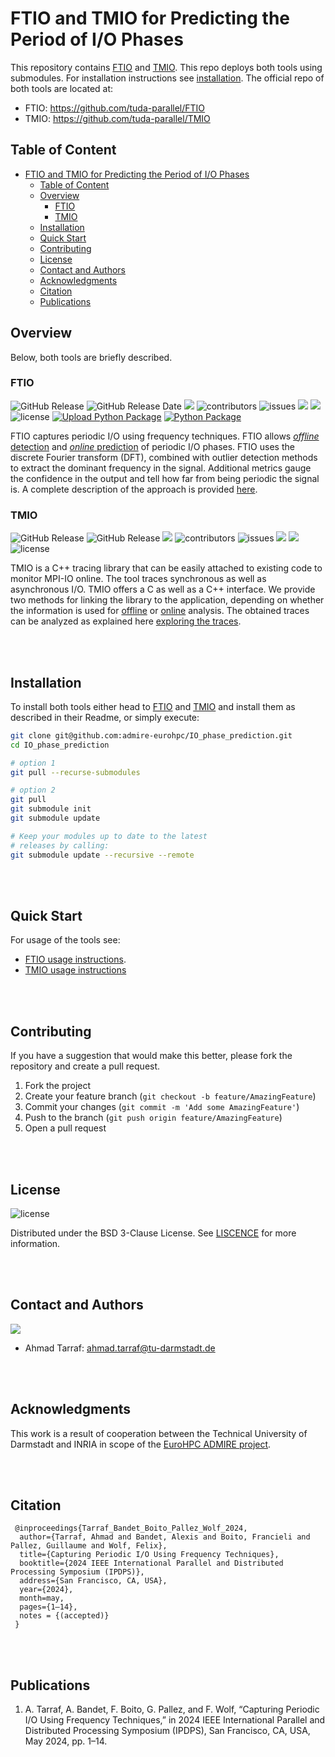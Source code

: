 # FTIO and TMIO for Predicting the Period of I/O Phases
This repository contains [FTIO](https://github.com/tuda-parallel/FTIO) and [TMIO](https://github.com/tuda-parallel/TMIO). This repo deploys both tools using submodules. For installation instructions see [installation](#installation). The official repo of both tools are located at: 
- FTIO: https://github.com/tuda-parallel/FTIO
- TMIO: https://github.com/tuda-parallel/TMIO

## Table of Content
- [FTIO and TMIO for Predicting the Period of I/O Phases](#ftio-and-tmio-for-predicting-the-period-of-io-phases)
	- [Table of Content](#table-of-content)
	- [Overview](#overview)
		- [FTIO](#ftio)
		- [TMIO](#tmio)
	- [Installation](#installation)
	- [Quick Start](#quick-start)
	- [Contributing](#contributing)
	- [License](#license)
	- [Contact and Authors](#contact-and-authors)
	- [Acknowledgments](#acknowledgments)
	- [Citation](#citation)
	- [Publications](#publications)
  
## Overview 
Below, both tools are briefly described. 
### FTIO
![GitHub Release](https://img.shields.io/github/v/release/tuda-parallel/FTIO)
![GitHub Release Date](https://img.shields.io/github/release-date/tuda-parallel/FTIO)
![](https://img.shields.io/github/last-commit/tuda-parallel/FTIO)
![contributors](https://img.shields.io/github/contributors/tuda-parallel/FTIO)
![issues](https://img.shields.io/github/issues/tuda-parallel/FTIO)
![](https://img.shields.io/github/languages/code-size/tuda-parallel/FTIO)
![](https://img.shields.io/github/languages/top/tuda-parallel/FTIO)
![license](https://img.shields.io/badge/License-BSD_3--Clause-blue.svg)
[![Upload Python Package](https://img.shields.io/github/actions/workflow/status/tuda-parallel/FTIO/python-publish.yml)](https://github.com/tuda-parallel/FTIO/actions/workflows/python-publish.yml)
[![Python Package](https://img.shields.io/pypi/status/ftio-hpc)](https://pypi.org/project/ftio-hpc/)


FTIO captures periodic I/O using frequency techniques.
FTIO allows [*offline* detection](https://github.com/tuda-parallel/FTIO/tree/main/docs/approach.md#offline-detection) and [*online* prediction](https://github.com/tuda-parallel/FTIO/tree/main/docs/approach.md#online-prediction) of periodic I/O phases.
FTIO uses the discrete Fourier transform (DFT), combined with outlier detection methods to extract the dominant frequency in the signal.
Additional metrics gauge the confidence in the output and tell how far from being periodic the signal is.
A complete description of the approach is provided [here](https://github.com/tuda-parallel/FTIO/tree/main/docs/approach.md).

### TMIO
![GitHub Release](https://img.shields.io/github/v/release/tuda-parallel/TMIO)
![GitHub Release](https://img.shields.io/github/release-date/tuda-parallel/TMIO)
![](https://img.shields.io/github/last-commit/tuda-parallel/TMIO)
![contributors](https://img.shields.io/github/contributors/tuda-parallel/TMIO)
![issues](https://img.shields.io/github/issues/tuda-parallel/TMIO)
![](https://img.shields.io/github/languages/code-size/tuda-parallel/TMIO)
![](https://img.shields.io/github/languages/top/tuda-parallel/TMIO)
![license](https://img.shields.io/badge/License-BSD_3--Clause-blue.svg)

TMIO is a C++ tracing library that can be easily
attached to existing code to monitor MPI-IO online. The tool traces synchronous as well as asynchronous I/O.
TMIO offers a C as well as a C++ interface.
We provide two methods for linking the library to the application, depending on whether the information is used for [offline](https://github.com/tuda-parallel/TMIO/?tab=readme-ov-file#offline-analysis) or [online](https://github.com/tuda-parallel/TMIO/?tab=readme-ov-file#online-analysis) analysis.
The obtained traces can be analyzed as explained here [exploring the traces](https://github.com/tuda-parallel/TMIO/?tab=readme-ov-file#exploring-the-traces).


<br><br>

## Installation 
To install both tools either head to  [FTIO](https://github.com/tuda-parallel/FTIO) and [TMIO](https://github.com/tuda-parallel/TMIO) and install them as described in their Readme, or simply execute:

``` sh
git clone git@github.com:admire-eurohpc/IO_phase_prediction.git
cd IO_phase_prediction

# option 1
git pull --recurse-submodules

# option 2
git pull
git submodule init
git submodule update

# Keep your modules up to date to the latest
# releases by calling: 
git submodule update --recursive --remote

```

<br><br>

## Quick Start
For usage of the tools see:
- [FTIO usage instructions](https://github.com/tuda-parallel/FTIO?tab=readme-ov-file#usage).
- [TMIO usage instructions](https://github.com/tuda-parallel/TMIO/?tab=readme-ov-file#usage)

<br><br>

## Contributing

If you have a suggestion that would make this better, please fork the repository and create a pull request.

1. Fork the project
2. Create your feature branch (`git checkout -b feature/AmazingFeature`)
3. Commit your changes (`git commit -m 'Add some AmazingFeature'`)
4. Push to the branch (`git push origin feature/AmazingFeature`)
5. Open a pull request

<br><br>

## License

![license]( https://img.shields.io/badge/License-BSD_3--Clause-blue.svg)

Distributed under the BSD 3-Clause License. See [LISCENCE](./LICENSE) for more information.

<br><br>

## Contact and Authors

[![][parallel.bedge]][parallel_website]

- Ahmad Tarraf: <ahmad.tarraf@tu-darmstadt.de>

<br><br>

## Acknowledgments

This work is a result of cooperation between the Technical University of Darmstadt and INRIA in scope of the [EuroHPC ADMIRE project](https://admire-eurohpc.eu/).


<br><br>

## Citation

```
 @inproceedings{Tarraf_Bandet_Boito_Pallez_Wolf_2024, 
  author={Tarraf, Ahmad and Bandet, Alexis and Boito, Francieli and Pallez, Guillaume and Wolf, Felix},
  title={Capturing Periodic I/O Using Frequency Techniques}, 
  booktitle={2024 IEEE International Parallel and Distributed Processing Symposium (IPDPS)}, 
  address={San Francisco, CA, USA}, 
  year={2024},
  month=may, 
  pages={1–14}, 
  notes = {(accepted)}
 }
```

<br><br>

## Publications

1. A. Tarraf, A. Bandet, F. Boito, G. Pallez, and F. Wolf, “Capturing Periodic I/O Using Frequency Techniques,” in 2024 IEEE International Parallel and Distributed Processing Symposium (IPDPS), San Francisco, CA, USA, May 2024, pp. 1–14.



[parallel_website]: https://www.parallel.informatik.tu-darmstadt.de/laboratory/team/tarraf/tarraf.html
[parallel.bedge]: https://img.shields.io/badge/Parallel_Programming:-Ahmad_Tarraf-blue
